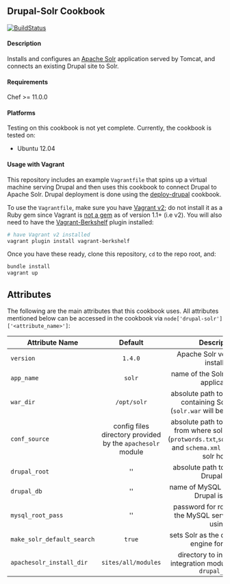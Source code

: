 ## Drupal-Solr Cookbook

[![BuildStatus](https://secure.travis-ci.org/amirkdv/chef-drupal-solr.png)](http://travis-ci.org/amirkdv/chef-drupal-solr)
#### Description
Installs and configures an [Apache Solr](http://wiki.apache.org/solr/)
application served by Tomcat, and connects an existing Drupal site to Solr.

#### Requirements
Chef >= 11.0.0

#### Platforms
Testing on this cookbook is not yet complete. Currently, the cookbook is
tested on:
* Ubuntu 12.04

#### Usage with Vagrant

This repository includes an example `Vagrantfile` that spins up a virtual machine
serving Drupal and then uses this cookbook to connect Drupal to Apache Solr.
Drupal deployment is done using the
[deploy-drupal](https://github.com/amirkdv/chef-deploy-drupal) cookbook.

To use the `Vagrantfile`, make sure you have [Vagrant
v2](http://docs.vagrantup.com/v2/installation/); do not install it as a Ruby gem
since Vagrant is [not a gem](http://mitchellh.com/abandoning-rubygems) as of version
1.1+ (i.e v2). You will also need to have the
[Vagrant-Berkshelf](https://github.com/riotgames/vagrant-berkshelf) plugin
installed:

``` bash
# have Vagrant v2 installed
vagrant plugin install vagrant-berkshelf
```

Once you have these ready, clone this repository, `cd` to the repo root, and:

``` bash
bundle install
vagrant up

```

## Attributes
The following are the main attributes that this cookbook uses. All attributes mentioned
below can be accessed in the cookbook via 
`node['drupal-solr']['<attribute_name>']`:

|   Attribute Name    |Default |           Description           |
| --------------------|:------:|:------------------------------: |
|`version`   | `1.4.0` | Apache Solr version to be installed
|`app_name`  | `solr` | name of the Solr Tomcat web application
|`war_dir`  | `/opt/solr` | absolute path to the directory containing Solr `Docroot` (`solr.war` will be placed here)
|`conf_source` | config files directory provided by the `apachesolr` module | absolute path to the directory from where solr config files (`protwords.txt`,`solrconfig.xml`, and `schema.xml` are copied to solr home
|`drupal_root` | '' | absolute path to the existing Drupal site
|`drupal_db` | '' | name of MySQL database that Drupal is using
|`mysql_root_pass`| '' | password for root access to the MySQL server Drupal is using
|`make_solr_default_search` | `true` | sets Solr as the default search engine for Drupal
|`apachesolr_install_dir` | `sites/all/modules` | directory to install Drupal integration module; relative to `drupal_root`
